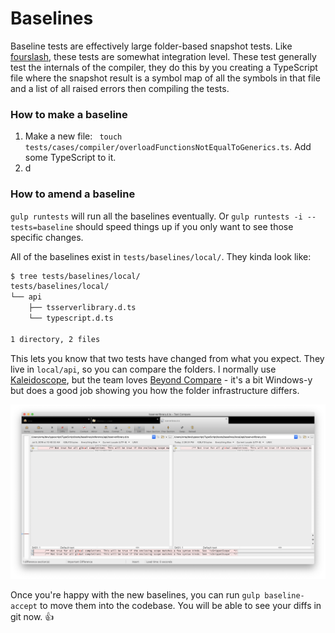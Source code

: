 # Baselines

Baseline tests are effectively large folder-based snapshot tests. Like [fourslash](./fourslash), these tests are
somewhat integration level. These test generally test the internals of the compiler, they do this by you creating
a TypeScript file where the snapshot result is a symbol map of all the symbols in that file and a list of all
raised errors then compiling the tests.

### How to make a baseline

1. Make a new file: ` touch tests/cases/compiler/overloadFunctionsNotEqualToGenerics.ts`. Add some TypeScript to it.
2. d


### How to amend a baseline

`gulp runtests` will run all the baselines eventually. Or `gulp runtests -i --tests=baseline` should speed things up
if you only want to see those specific changes.

All of the baselines exist in `tests/baselines/local/`. They kinda look like:

```sh
$ tree tests/baselines/local/
tests/baselines/local/
└── api
    ├── tsserverlibrary.d.ts
    └── typescript.d.ts

1 directory, 2 files
```

This lets you know that two tests have changed from what you expect. They live in `local/api`, so you can compare
the folders. I normally use [Kaleidoscope](https://www.kaleidoscopeapp.com), but the team loves 
[Beyond Compare](https://scootersoftware.com) - it's a bit Windows-y but does a good job showing you how the 
folder infrastructure differs.

![./screenshots/diff.png](./screenshots/diff.png)



Once you're happy with the new baselines, you can run `gulp baseline-accept` to move them into the codebase. 
You will be able to see your diffs in git now. :+1:

